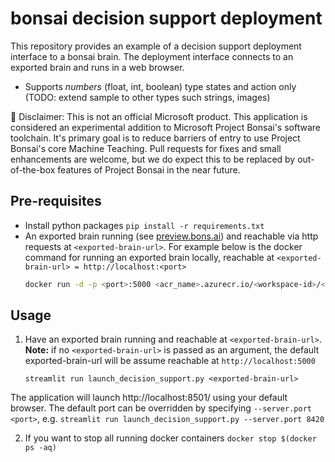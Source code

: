 #  bonsai decision support deployment

This repository provides an example of a decision support deployment interface to a bonsai brain. The deployment interface connects to an exported brain and runs in a web browser.

- Supports *numbers* (float, int, boolean) type states and action only (TODO: extend sample to other types such strings, images)

🚩 Disclaimer: This is not an official Microsoft product. This application is considered an experimental addition to Microsoft Project Bonsai's software toolchain. It's primary goal is to reduce barriers of entry to use Project Bonsai's core Machine Teaching. Pull requests for fixes and small enhancements are welcome, but we do expect this to be replaced by out-of-the-box features of Project Bonsai in the near future.

## Pre-requisites

- Install python packages `pip install -r requirements.txt`
- An exported brain running (see [preview.bons.ai](preview.bons.ai)) and reachable via http requests at  `<exported-brain-url>`. For example below is the docker command for running an exported brain locally, reachable at `<exported-brain-url> = http://localhost:<port>`
    ```bash
    docker run -d -p <port>:5000 <acr_name>.azurecr.io/<workspace-id>/<brain-name>:1-linux-amd64
    ```

## Usage

1. Have an exported brain running and reachable at `<exported-brain-url>`.  
 **Note:** if no `<exported-brain-url>` is passed as an argument, the default exported-brain-url will be assume reachable at `http://localhost:5000`

    `streamlit run launch_decision_support.py <exported-brain-url>`

The application will launch http://localhost:8501/ using your default browser.  The default port can be overridden by specifying `--server.port <port>`, e.g. `streamlit run launch_decision_support.py --server.port 8420`

2. If you want to stop all running docker containers `docker stop $(docker ps -aq)`
